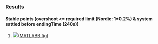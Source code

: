### Results

#### Stable points (overshoot <= required limit (Nordic: 1±0.2%) & system sattled before endingTime (240s))
1. ![](https://ibb.co/mG83cQh)([MATLABB fig](https://www.dropbox.com/s/q899mh46llfdzpe/i_MATLAB-fig-result.fig?dl=0))
